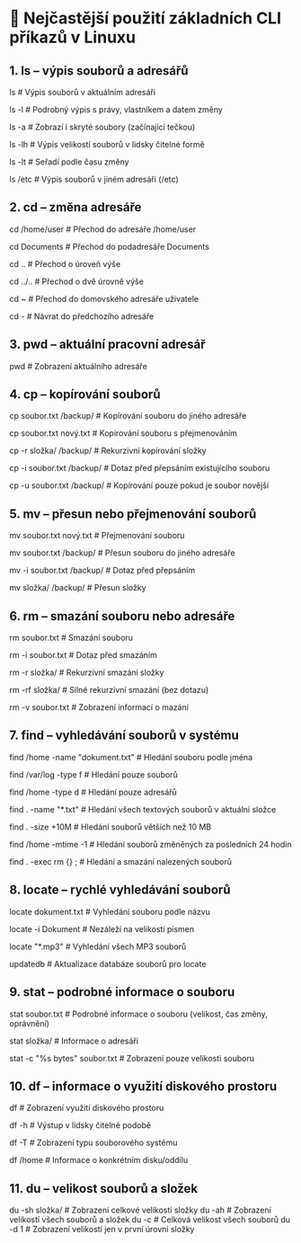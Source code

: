 # 📌 Nejčastější použití základních CLI příkazů v Linuxu

## 1. ls – výpis souborů a adresářů

ls              # Výpis souborů v aktuálním adresáři

ls -l           # Podrobný výpis s právy, vlastníkem a datem změny

ls -a           # Zobrazí i skryté soubory (začínající tečkou)

ls -lh          # Výpis velikostí souborů v lidsky čitelné formě

ls -lt          # Seřadí podle času změny

ls /etc         # Výpis souborů v jiném adresáři (/etc)


## 2. cd – změna adresáře

cd /home/user   # Přechod do adresáře /home/user

cd Documents    # Přechod do podadresáře Documents

cd ..           # Přechod o úroveň výše

cd ../..        # Přechod o dvě úrovně výše

cd ~            # Přechod do domovského adresáře uživatele

cd -            # Návrat do předchozího adresáře

## 3. pwd – aktuální pracovní adresář

pwd             # Zobrazení aktuálního adresáře

## 4. cp – kopírování souborů

cp soubor.txt /backup/      # Kopírování souboru do jiného adresáře

cp soubor.txt nový.txt      # Kopírování souboru s přejmenováním

cp -r složka/ /backup/      # Rekurzivní kopírování složky

cp -i soubor.txt /backup/   # Dotaz před přepsáním existujícího souboru

cp -u soubor.txt /backup/   # Kopírování pouze pokud je soubor novější

## 5. mv – přesun nebo přejmenování souborů

mv soubor.txt nový.txt      # Přejmenování souboru

mv soubor.txt /backup/      # Přesun souboru do jiného adresáře

mv -i soubor.txt /backup/   # Dotaz před přepsáním

mv složka/ /backup/         # Přesun složky

## 6. rm – smazání souboru nebo adresáře

rm soubor.txt               # Smazání souboru

rm -i soubor.txt            # Dotaz před smazáním

rm -r složka/               # Rekurzivní smazání složky

rm -rf složka/              # Silné rekurzivní smazání (bez dotazu)

rm -v soubor.txt            # Zobrazení informací o mazání

## 7. find – vyhledávání souborů v systému

find /home -name "dokument.txt"   # Hledání souboru podle jména

find /var/log -type f             # Hledání pouze souborů

find /home -type d                # Hledání pouze adresářů

find . -name "*.txt"              # Hledání všech textových souborů v aktuální složce

find . -size +10M                 # Hledání souborů větších než 10 MB

find /home -mtime -1              # Hledání souborů změněných za posledních 24 hodin

find . -exec rm {} \;             # Hledání a smazání nalezených souborů

## 8. locate – rychlé vyhledávání souborů

locate dokument.txt      # Vyhledání souboru podle názvu

locate -i Dokument       # Nezáleží na velikosti písmen

locate "*.mp3"           # Vyhledání všech MP3 souborů

updatedb                 # Aktualizace databáze souborů pro locate

## 9. stat – podrobné informace o souboru

stat soubor.txt          # Podrobné informace o souboru (velikost, čas změny, oprávnění)

stat složka/             # Informace o adresáři

stat -c "%s bytes" soubor.txt   # Zobrazení pouze velikosti souboru

## 10. df – informace o využití diskového prostoru

df                      # Zobrazení využití diskového prostoru

df -h                   # Výstup v lidsky čitelné podobě

df -T                   # Zobrazení typu souborového systému

df /home                # Informace o konkrétním disku/oddílu

## 11. du – velikost souborů a složek

du -sh složka/          # Zobrazení celkové velikosti složky
du -ah                  # Zobrazení velikostí všech souborů a složek
du -c                   # Celková velikost všech souborů
du -d 1                 # Zobrazení velikostí jen v první úrovni složky
